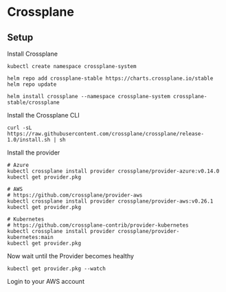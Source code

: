 # Crossplane

## Setup


Install Crossplane
```
kubectl create namespace crossplane-system

helm repo add crossplane-stable https://charts.crossplane.io/stable
helm repo update

helm install crossplane --namespace crossplane-system crossplane-stable/crossplane
```



Install the Crossplane CLI
```
curl -sL https://raw.githubusercontent.com/crossplane/crossplane/release-1.0/install.sh | sh
```


Install the provider
```
# Azure
kubectl crossplane install provider crossplane/provider-azure:v0.14.0
kubectl get provider.pkg

# AWS
# https://github.com/crossplane/provider-aws
kubectl crossplane install provider crossplane/provider-aws:v0.26.1
kubectl get provider.pkg

# Kubernetes
# https://github.com/crossplane-contrib/provider-kubernetes
kubectl crossplane install provider crossplane/provider-kubernetes:main
kubectl get provider.pkg
```


Now wait until the Provider becomes healthy
```
kubectl get provider.pkg --watch
```

Login to your AWS account






